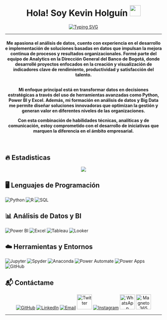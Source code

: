 
<h1 align="center">Hola! Soy Kevin Holguín <img src="https://media.giphy.com/media/hvRJCLFzcasrR4ia7z/giphy.gif" width="35"></h1>
<p align="center">
  <a href="https://git.io/typing-svg"><img src="https://readme-typing-svg.herokuapp.com?font=Fira+Code&pause=1000&center=true&width=435&lines=Analista+de+datos" alt="Typing SVG" /></a>
</p>
<hr/>
<h4 align="center">Me apasiona el análisis de datos, cuento con experiencia en el desarrollo e implementación de soluciones basadas en datos que impulsan la mejora continua de procesos y resultados organizacionales. Formé parte del equipo de Analytics en la Dirección General del Banco de Bogotá, donde desarrollé proyectos enfocados en la creación y visualización de indicadores clave de rendimiento, productividad y satisfacción del talento. <br><br>


Mi enfoque principal está en transformar datos en decisiones estratégicas a través del uso de herramientas avanzadas como Python, Power BI y Excel. Además, mi formación en análisis de datos y Big Data me permite diseñar soluciones innovadoras que optimizan la gestión y generan valor en diferentes niveles de las organizaciones.

Con esta combinación de habilidades técnicas, analíticas y de comunicación, estoy comprometido con el desarrollo de iniciativas que marquen la diferencia en el ámbito empresarial.</h4>
<br>

## 🔥 Estadisticas
<p align="center"><img src="https://github-readme-streak-stats.herokuapp.com/?user=IIPROXYS&theme=algolia"/></p>

## 🖥️ Lenguajes de Programación  
<p align="left">  
  <img alt="Python" src="https://img.shields.io/badge/Python-%232C2F33.svg?logo=python&logoColor=white"/>  
  <img alt="R" src="https://img.shields.io/badge/R-%232C2F33.svg?logo=r&logoColor=white"/>  
  <img alt="SQL" src="https://img.shields.io/badge/SQL-%232C2F33.svg?logo=sqlite&logoColor=white"/>  
</p>  

## 📊 Análisis de Datos y BI  
<p align="left">  
  <img alt="Power BI" src="https://img.shields.io/badge/Power_BI-%232C2F33.svg?logo=microsoft-power-bi&logoColor=white"/>  
  <img alt="Excel" src="https://img.shields.io/badge/Microsoft_Excel-%232C2F33.svg?logo=microsoft-excel&logoColor=white"/>  
  <img alt="Tableau" src="https://img.shields.io/badge/Tableau-%232C2F33.svg?logo=tableau&logoColor=white"/>  
  <img alt="Looker" src="https://img.shields.io/badge/Looker-%232C2F33.svg?logo=looker&logoColor=white"/>  
</p>  

## ☁️ Herramientas y Entornos  
<p align="left">  
  <img alt="Jupyter" src="https://img.shields.io/badge/Jupyter-%232C2F33.svg?logo=Jupyter&logoColor=white"/>  
  <img alt="Spyder" src="https://img.shields.io/badge/Spyder-%232C2F33.svg?logo=spyderide&logoColor=white"/>  
  <img alt="Anaconda" src="https://img.shields.io/badge/Anaconda-%232C2F33.svg?logo=anaconda&logoColor=white"/>  
  <img alt="Power Automate" src="https://img.shields.io/badge/Power_Automate-%232C2F33.svg?logo=microsoft-power-automate&logoColor=white"/>  
  <img alt="Power Apps" src="https://img.shields.io/badge/Power_Apps-%232C2F33.svg?logo=microsoft-power-apps&logoColor=white"/>  
  <img alt="GitHub" src="https://img.shields.io/badge/GitHub-%232C2F33.svg?logo=github&logoColor=white"/>  
</p>  

## 📬 Contáctame
<p align="center">
  <a href="https://github.com/IIPROXYS"><img src="https://img.icons8.com/fluency/48/github.png" alt="GitHub"/></a>
  <a href="https://www.linkedin.com/in/kevin-jair-holguín-pinzón-536132192"><img src="https://img.icons8.com/fluency/48/linkedin.png" alt="LinkedIn"/></a>
  <a href="mailto:kee123371@gmail.com"><img src="https://img.icons8.com/fluency/48/gmail.png" alt="Email"/></a>
  <a href="https://x.com/KevinHolgun4"><img src="https://img.freepik.com/vector-premium/nuevo-vector-diseno-logotipo-twitter-x_1340851-70.jpg" alt="Twitter" width="48"/></a>
  <a href="https://www.instagram.com/lkevin_holguin/"><img src="https://img.icons8.com/fluency/48/instagram-new.png" alt="Instagram"/></a>
  <a href="https://wa.me/3138329143"><img src="https://i.pinimg.com/474x/82/31/69/823169a9ebb95fb53b0acf6c3efd5928.jpg" alt="WhatsApp" width="48"/></a>
  <a href="https://web.magneto365.com/pl/kee123371-7289126"><img src="https://encrypted-tbn0.gstatic.com/images?q=tbn:ANd9GcTPxHhP2nUbhNqOO4yIUWuDm6-aC2iBP0H3Qw&s" alt="Magneto 365" width="48"/></a>
</p>

<hr/>
